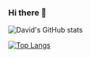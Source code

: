 ### Hi there 👋


![David's GitHub stats](https://github-readme-stats.vercel.app/api?username=davidunilab&show_icons=true&theme=radical)


[![Top Langs](https://github-readme-stats.vercel.app/api/top-langs/?username=davidunilab)](https://github.com/davidunilab/github-readme-stats)
